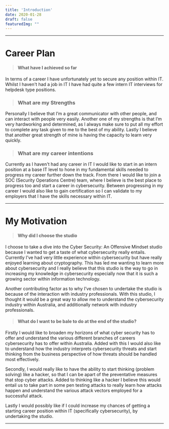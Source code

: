 ```yaml
---
title: 'Introduction'
date: 2020-01-28
draft: false
featuredImg: ""
---
```

************
# Career Plan
> #### What have I achieved so far

In terms of a career I have unfortunately yet to secure any position within IT. Whilst I haven't had a job in IT I have had quite a few intern IT interviews for helpdesk type positions.

> ### What are my Strengths

Personally I believe that I’m a great communicator with other people, and can interact with people very easily. Another one of my strengths is that I’m very hardworking and determined, as I always make sure to put all my effort to complete any task given to me to the best of my ability.  Lastly I believe that another great strength of mine is having the capacity to learn very quickly.

> ###  What are my career intentions

Currently as I haven't had any career in IT I would like to start in an intern position at a base IT level to hone in my fundamental skills needed to progress my career further down the track. From there I would like to join a SOC (Security Operations Centre) team, where I believe is the best place to progress too and start a career in cybersecurity. Between progressing in my career I would also like to gain certification so I can validate to my employers that I have the skills necessary within IT.  

****************************
# My Motivation

> #### Why did I choose the studio

I choose to take a dive into the Cyber Security: An Offensive Mindset studio because I wanted to get a taste of what cybersecurity really entails. Currently I’ve had very little experience within cybersecurity but have really enjoyed learning about cryptography. This has led me wanting to learn more about cybersecurity and I really believe that this studio is the way to go in increasing my knowledge in cybersecurity especially now that it is such a growing sector within information technology.

Another contributing factor as to why I’ve chosen to undertake the studio is because of the interaction with industry professionals. With this studio, I thought it would be a great way to allow me to understand the cybersecurity industry within Australia, and additionally network with industry professionals.

> #### What do I want to be bale to do at the end of the studio?

Firstly I would like to broaden my horizons of what cyber security has to offer and understand the various different branches of careers cybersecurity has to offer within Australia. Added with this I would also like to understand how the industry interprets cybersecurity threats and start thinking from the business perspective of how threats should be handled most effectively.

Secondly, I would really like to have the ability to start thinking (problem solving) like a hacker, so that I can be apart of the preventative measures that stop cyber attacks. Added to thinking like a hacker I believe this would entail us to take part in some pen testing attacks to really learn how attacks happen and understand the various attack vectors employed for a successful attack.  

Lastly I would possibly like if I could increase my chances of getting a starting career position within IT (specifically cybersecurity), by undertaking the studio.

************
